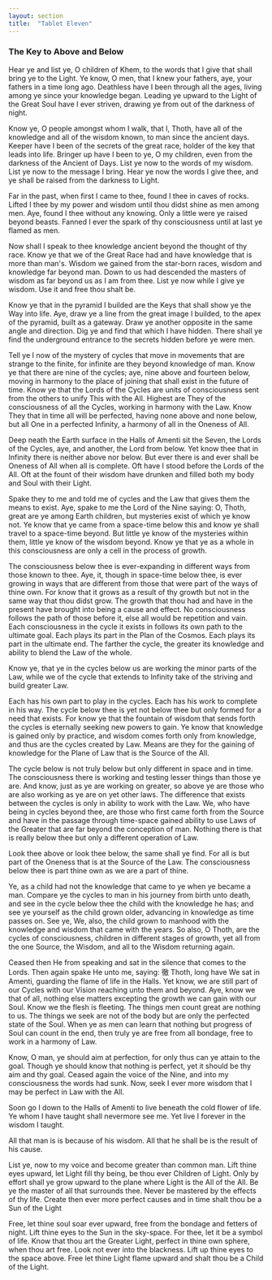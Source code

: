 ```yaml
---
layout: section
title:  "Tablet Eleven"
---
```

### The Key to Above and Below

Hear ye and list ye, O children of Khem, 
to the words that I give that shall bring ye to the Light. 
Ye know, O men, that I knew your fathers, 
aye, your fathers in a time long ago. 
Deathless have I been through all the ages, 
living among ye since your knowledge began. 
Leading ye upward to the Light of the Great Soul 
have I ever striven, 
drawing ye from out of the darkness of night.

Know ye, O people amongst whom I walk, 
that I, Thoth, have all of the knowledge 
and all of the wisdom known, to man since the ancient days. 
Keeper have I been of the secrets of the great race, 
holder of the key that leads into life. 
Bringer up have I been to ye, O my children, 
even from the darkness of the Ancient of Days. 
List ye now to the words of my wisdom. 
List ye now to the message I bring. 
Hear ye now the words I give thee, and 
ye shall be raised from the darkness to Light.

Far in the past, when first I came to thee, 
found I thee in caves of rocks. 
Lifted I thee by my power and wisdom 
until thou didst shine as men among men. 
Aye, found I thee without any knowing. 
Only a little were ye raised beyond beasts. 
Fanned I ever the spark of thy consciousness 
until at last ye flamed as men.

Now shall I speak to thee knowledge ancient
beyond the thought of thy race. 
Know ye that we of the Great Race 
had and have knowledge that is more than man's. 
Wisdom we gained from the star-born races, 
wisdom and knowledge far beyond man. 
Down to us had descended the masters of wisdom 
as far beyond us as I am from thee. 
List ye now while I give ye wisdom. 
Use it and free thou shalt be.

Know ye that in the pyramid I builded are the Keys 
that shall show ye the Way into life. 
Aye, draw ye a line from the great image I builded, 
to the apex of the pyramid, built as a gateway. 
Draw ye another opposite in the same angle and direction. 
Dig ye and find that which I have hidden. 
There shall ye find the underground entrance to 
the secrets hidden before ye were men.

Tell ye I now of the mystery of cycles 
that move in movements that are strange to the finite, 
for infinite are they beyond knowledge of man. 
Know ye that there are nine of the cycles; 
aye, nine above and fourteen below, 
moving in harmony to the place of joining 
that shall exist in the future of time. 
Know ye that the Lords of the Cycles 
are units of consciousness sent from the others to unify
This with the All. 
Highest are They of the consciousness 
of all the Cycles, working in harmony with the Law. 
Know They that in time all will be perfected, 
having none above and none below, but all One 
in a perfected Infinity, a harmony of all in the Oneness of All.

Deep neath the Earth surface in the Halls of Amenti 
sit the Seven, the Lords of the Cycles, 
aye, and another, the Lord from below. 
Yet know thee that in Infinity there is 
neither above nor below. 
But ever there is and ever shall be 
Oneness of All when all is complete. 
Oft have I stood before the Lords of the All. 
Oft at the fount of their wisdom have drunken and 
filled both my body and Soul with their Light.

Spake they to me and told me of cycles 
and the Law that gives them the means to exist. 
Aye, spake to me the Lord of the Nine saying: 
O, Thoth, great are ye among Earth children, 
but mysteries exist of which ye know not. 
Ye know that ye came from a space-time below 
this and know ye shall travel to a space-time beyond. 
But little ye know of the mysteries within them, 
little ye know of the wisdom beyond. Know ye that 
ye as a whole in this consciousness 
are only a cell in the process of growth.

The consciousness below thee is ever-expanding 
in different ways from those known to thee. 
Aye, it, though in space-time below thee, 
is ever growing in ways that are different from 
those that were part of the ways of thine own. 
For know that it grows as a result of thy growth 
but not in the same way that thou didst grow. 
The growth that thou had and have in the present 
have brought into being a cause and effect. 
No consciousness follows the path of those before it, 
else all would be repetition and vain. 
Each consciousness in the cycle it exists in 
follows its own path to the ultimate goal. 
Each plays its part in the Plan of the Cosmos. 
Each plays its part in the ultimate end. 
The farther the cycle, the greater its 
knowledge and ability to blend the Law of the whole.

Know ye, that ye in the cycles below us 
are working the minor parts of the Law, 
while we of the cycle that extends to Infinity 
take of the striving and build greater Law.

Each has his own part to play in the cycles. 
Each has his work to complete in his way. 
The cycle below thee is yet not below thee 
but only formed for a need that exists. 
For know ye that the fountain of wisdom 
that sends forth the cycles is eternally 
seeking new powers to gain. 
Ye know that knowledge is gained only by practice, 
and wisdom comes forth only from knowledge, 
and thus are the cycles created by Law. 
Means are they for the gaining of knowledge 
for the Plane of Law that is the Source of the All. 

The cycle below is not truly below but only 
different in space and in time. 
The consciousness there is working and 
testing lesser things than those ye are. 
And know, just as ye are working on greater, 
so above ye are those who are also working 
as ye are on yet other laws. 
The difference that exists between the cycles 
is only in ability to work with the Law. 
We, who have being in cycles beyond thee, 
are those who first came forth from the 
Source and have in the passage through 
time-space gained ability to use 
Laws of the Greater that are far beyond 
the conception of man. 
Nothing there is that is really below thee 
but only a different operation of Law.

Look thee above or look thee below, 
the same shall ye find. 
For all is but part of the Oneness 
that is at the Source of the Law. 
The consciousness below thee is 
part thine own as we are a part of thine.

Ye, as a child had not the knowledge 
that came to ye when ye became a man. 
Compare ye the cycles to man in his journey 
from birth unto death, 
and see in the cycle below thee the child 
with the knowledge he has; 
and see ye yourself as the child grown older, 
advancing in knowledge as time passes on. 
See ye, We, also, the child grown to manhood 
with the knowledge and wisdom that came 
with the years. 
So also, O Thoth, are the cycles of consciousness,
children in different stages of growth,
yet all from the one Source, the Wisdom, 
and all to the Wisdom returning again.

Ceased then He from speaking and sat 
in the silence that comes to the Lords. 
Then again spake He unto me, saying: 
徹 Thoth, long have We sat in Amenti, 
guarding the flame of life in the Halls. 
Yet know, we are still part of our 
Cycles with our Vision reaching unto them and beyond. 
Aye, know we that of all, 
nothing else matters excepting the growth 
we can gain with our Soul. 
Know we the flesh is fleeting. 
The things men count great are nothing to us. 
The things we seek are not of the body 
but are only the perfected state of the Soul. 
When ye as men can learn that nothing but 
progress of Soul can count in the end, 
then truly ye are free from all bondage, 
free to work in a harmony of Law.

Know, O man, ye should aim at perfection, 
for only thus can ye attain to the goal. 
Though ye should know that nothing is perfect, 
yet it should be thy aim and thy goal. 
Ceased again the voice of the Nine,
and into my consciousness the words had sunk. 
Now, seek I ever more wisdom 
that I may be perfect in Law with the All.

Soon go I down to the Halls of Amenti 
to live beneath the cold flower of life. 
Ye whom I have taught shall nevermore see me. 
Yet live I forever in the wisdom I taught.

All that man is is because of his wisdom. 
All that he shall be is the result of his cause.

List ye, now to my voice and become 
greater than common man. 
Lift thine eyes upward, 
let Light fill thy being, 
be thou ever Children of Light. 
Only by effort shall ye grow upward to 
the plane where Light is the All of the All. 
Be ye the master of all that surrounds thee. 
Never be mastered by the effects of thy life. 
Create then ever more perfect causes 
and in time shalt thou be a Sun of the Light

Free, let thine soul soar ever upward, 
free from the bondage and fetters of night. 
Lift thine eyes to the Sun in the sky-space. 
For thee, let it be a symbol of life. 
Know that thou art the Greater Light, 
perfect in thine own sphere, 
when thou art free. 
Look not ever into the blackness. 
Lift up thine eyes to the space above. 
Free let thine Light flame upward 
and shalt thou be a Child of the Light.
